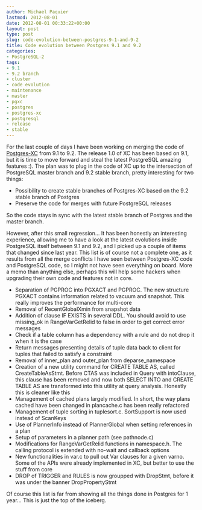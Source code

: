```yaml
---
author: Michael Paquier
lastmod: 2012-08-01
date: 2012-08-01 00:33:22+00:00
layout: post
type: post
slug: code-evolution-between-postgres-9-1-and-9-2
title: Code evolution between Postgres 9.1 and 9.2
categories:
- PostgreSQL-2
tags:
- 9.1
- 9.2 branch
- cluster
- code evolution
- maintenance
- master
- pgxc
- postgres
- postgres-xc
- postgresql
- release
- stable
---
```


For the last couple of days I have been working on merging the code of [Postgres-XC](http://sourceforge.net/projects/postgres-xc/) from 9.1 to 9.2. The release 1.0 of XC has been based on 9.1, but it is time to move forward and steal the latest PostgreSQL amazing features :). The plan was to plug in the code of XC up to the intersection of PostgreSQL master branch and 9.2 stable branch, pretty interesting for two things:
	
  * Possibility to create stable branches of Postgres-XC based on the 9.2 stable branch of Postgres	
  * Preserve the code for merges with future PostgreSQL releases

So the code stays in sync with the latest stable branch of Postgres and the master branch.

However, after this small regression... It has been honestly an interesting experience, allowing me to have a look at the latest evolutions inside PostgreSQL itself between 9.1 and 9.2, and I picked up a couple of items that changed since last year. This list is of course not a complete one, as it results from all the merge conflicts I have seen between Postgres-XC code and PostgreSQL code, so I might not have seen everything on board. More a memo than anything else, perhaps this will help some hackers when upgrading their own code and features not in core.
	
  * Separation of PGPROC into PGXACT and PGPROC. The new structure PGXACT contains information related to vacuum and snapshot. This really improves the performance for multi-core
  * Removal of RecentGlobalXmin from snapshot data
  * Addition of clause IF EXISTS in several DDL. You should avoid to use missing\_ok in RangeVarGetRelid to false in order to get correct error messages
  * Check if a table column has a dependency with a rule and do not drop it when it is the case
  * Return messages presenting details of tuple data back to client for tuples that failed to satisfy a constraint
  * Removal of inner\_plan and outer\_plan from deparse\_namespace
  * Creation of a new utility command for CREATE TABLE AS, called CreateTableAsStmt. Before CTAS was included in Query with intoClause, this clause has been removed and now both SELECT INTO and CREATE TABLE AS are transformed into this utility at query analysis. Honestly this is cleaner like this
  * Management of cached plans largely modified. In short, the way plans cached have been changed in plancache.c has been really refactored
  * Management of tuple sorting in tuplesort.c. SortSupport is now used instead of ScanKeys
  * Use of PlannerInfo instead of PlannerGlobal when setting references in a plan
  * Setup of parameters in a planner path (see pathnode.c)
  * Modifications for RangeVarGetRelid functions in namespace.h. The calling protocol is extended with no-wait and callback options
  * New functionalities in var.c to pull out Var clauses for a given varno. Some of the APIs were already implemented in XC, but better to use the stuff from core
  * DROP of TRIGGER and RULES is now groupped with DropStmt, before it was under the banner DropPropertyStmt

Of course this list is far from showing all the things done in Postgres for 1 year... This is just the top of the iceberg.
